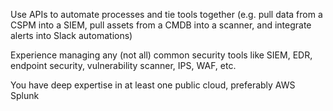 
Use APIs to automate processes and tie tools together (e.g. pull data from a CSPM into a SIEM, pull assets from a CMDB into a scanner, and integrate alerts into Slack automations)

Experience managing any (not all) common security tools like SIEM, EDR, endpoint security, vulnerability scanner, IPS, WAF, etc. 

You have deep expertise in at least one public cloud, preferably AWS
Splunk
